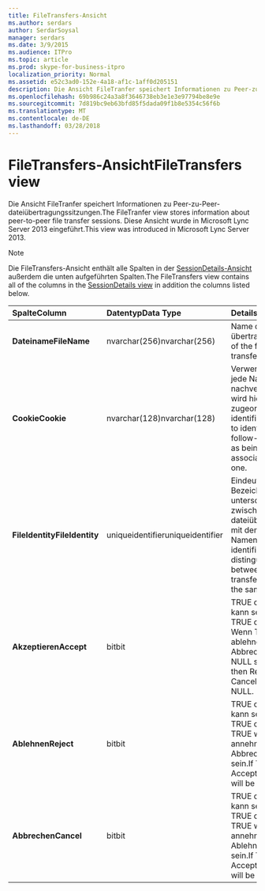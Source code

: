 ```yaml
---
title: FileTransfers-Ansicht
ms.author: serdars
author: SerdarSoysal
manager: serdars
ms.date: 3/9/2015
ms.audience: ITPro
ms.topic: article
ms.prod: skype-for-business-itpro
localization_priority: Normal
ms.assetid: e52c3ad0-152e-4a18-af1c-1aff0d205151
description: Die Ansicht FileTranfer speichert Informationen zu Peer-zu-Peer-dateiübertragungssitzungen. Diese Ansicht wurde in Microsoft Lync Server 2013 eingeführt.
ms.openlocfilehash: 69b986c24a3a8f3646738eb3e1e3e97794be8e9e
ms.sourcegitcommit: 7d819bc9eb63bfd85f5dada09f1b8e5354c56f6b
ms.translationtype: MT
ms.contentlocale: de-DE
ms.lasthandoff: 03/28/2018
---
```

# <a name="filetransfers-view"></a><span data-ttu-id="5102d-104">FileTransfers-Ansicht</span><span class="sxs-lookup"><span data-stu-id="5102d-104">FileTransfers view</span></span>
 
<span data-ttu-id="5102d-105">Die Ansicht FileTranfer speichert Informationen zu Peer-zu-Peer-dateiübertragungssitzungen.</span><span class="sxs-lookup"><span data-stu-id="5102d-105">The FileTranfer view stores information about peer-to-peer file transfer sessions.</span></span> <span data-ttu-id="5102d-106">Diese Ansicht wurde in Microsoft Lync Server 2013 eingeführt.</span><span class="sxs-lookup"><span data-stu-id="5102d-106">This view was introduced in Microsoft Lync Server 2013.</span></span>
  
> [!NOTE]
> <span data-ttu-id="5102d-107">Die FileTransfers-Ansicht enthält alle Spalten in der [SessionDetails-Ansicht](sessiondetails-0.md) außerdem die unten aufgeführten Spalten.</span><span class="sxs-lookup"><span data-stu-id="5102d-107">The FileTransfers view contains all of the columns in the [SessionDetails view](sessiondetails-0.md) in addition the columns listed below.</span></span>
  
|<span data-ttu-id="5102d-108">**Spalte**</span><span class="sxs-lookup"><span data-stu-id="5102d-108">**Column**</span></span>|<span data-ttu-id="5102d-109">**Datentyp**</span><span class="sxs-lookup"><span data-stu-id="5102d-109">**Data Type**</span></span>|<span data-ttu-id="5102d-110">**Details**</span><span class="sxs-lookup"><span data-stu-id="5102d-110">**Details**</span></span>|
|:-----|:-----|:-----|
|<span data-ttu-id="5102d-111">**Dateiname**</span><span class="sxs-lookup"><span data-stu-id="5102d-111">**FileName**</span></span> <br/> |<span data-ttu-id="5102d-112">nvarchar(256)</span><span class="sxs-lookup"><span data-stu-id="5102d-112">nvarchar(256)</span></span>  <br/> |<span data-ttu-id="5102d-113">Name der Datei übertragen.</span><span class="sxs-lookup"><span data-stu-id="5102d-113">Name of the file transferred.</span></span>  <br/> |
|<span data-ttu-id="5102d-114">**Cookie**</span><span class="sxs-lookup"><span data-stu-id="5102d-114">**Cookie**</span></span> <br/> |<span data-ttu-id="5102d-115">nvarchar(128)</span><span class="sxs-lookup"><span data-stu-id="5102d-115">nvarchar(128)</span></span>  <br/> |<span data-ttu-id="5102d-116">Verwendet, um jede Nachricht zur nachverfolgung als wird hiermit zugeordnet zu identifizieren.</span><span class="sxs-lookup"><span data-stu-id="5102d-116">Used to identify every follow-up message as being associated with this one.</span></span>  <br/> |
|<span data-ttu-id="5102d-117">**FileIdentity**</span><span class="sxs-lookup"><span data-stu-id="5102d-117">**FileIdentity**</span></span> <br/> |<span data-ttu-id="5102d-118">uniqueidentifier</span><span class="sxs-lookup"><span data-stu-id="5102d-118">uniqueidentifier</span></span>  <br/> |<span data-ttu-id="5102d-119">Eindeutiger Bezeichner zum unterscheiden zwischen dateiübertragungen mit demselben Namen.</span><span class="sxs-lookup"><span data-stu-id="5102d-119">Unique identifier to distinguish between file transfers involving the same file name.</span></span>  <br/> |
|<span data-ttu-id="5102d-120">**Akzeptieren**</span><span class="sxs-lookup"><span data-stu-id="5102d-120">**Accept**</span></span> <br/> |<span data-ttu-id="5102d-121">bit</span><span class="sxs-lookup"><span data-stu-id="5102d-121">bit</span></span>  <br/> |<span data-ttu-id="5102d-122">TRUE oder NULL kann sein.</span><span class="sxs-lookup"><span data-stu-id="5102d-122">Can be TRUE or NULL.</span></span> <span data-ttu-id="5102d-123">Wenn TRUE, dann ablehnen, und Abbrechen werden NULL sein.</span><span class="sxs-lookup"><span data-stu-id="5102d-123">If TRUE, then Reject and Cancel will be NULL.</span></span>  <br/> |
|<span data-ttu-id="5102d-124">**Ablehnen**</span><span class="sxs-lookup"><span data-stu-id="5102d-124">**Reject**</span></span> <br/> |<span data-ttu-id="5102d-125">bit</span><span class="sxs-lookup"><span data-stu-id="5102d-125">bit</span></span>  <br/> |<span data-ttu-id="5102d-126">TRUE oder NULL kann sein.</span><span class="sxs-lookup"><span data-stu-id="5102d-126">Can be TRUE or NULL.</span></span> <span data-ttu-id="5102d-127">Bei TRUE wird annehmen und Abbrechen NULL sein.</span><span class="sxs-lookup"><span data-stu-id="5102d-127">If TRUE, then Accept and Cancel will be NULL.</span></span>  <br/> |
|<span data-ttu-id="5102d-128">**Abbrechen**</span><span class="sxs-lookup"><span data-stu-id="5102d-128">**Cancel**</span></span> <br/> |<span data-ttu-id="5102d-129">bit</span><span class="sxs-lookup"><span data-stu-id="5102d-129">bit</span></span>  <br/> |<span data-ttu-id="5102d-130">TRUE oder NULL kann sein.</span><span class="sxs-lookup"><span data-stu-id="5102d-130">Can be TRUE or NULL.</span></span> <span data-ttu-id="5102d-131">Bei TRUE wird annehmen und Ablehnen NULL sein.</span><span class="sxs-lookup"><span data-stu-id="5102d-131">If TRUE, then Accept and Reject will be NULL.</span></span>  <br/> |
   

